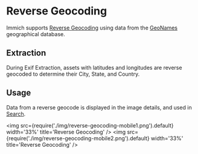 # Reverse Geocoding

Immich supports [Reverse Geocoding](https://en.wikipedia.org/wiki/Reverse_geocoding) using data from the [GeoNames](https://www.geonames.org/) geographical database.

## Extraction

During Exif Extraction, assets with latitudes and longitudes are reverse geocoded to determine their City, State, and Country.

## Usage

Data from a reverse geocode is displayed in the image details, and used in [Search](/docs/features/smart-search.md).

<img src={require('./img/reverse-geocoding-mobile1.png').default} width='33%' title='Reverse Geocoding' />
<img src={require('./img/reverse-geocoding-mobile2.png').default} width='33%' title='Reverse Geocoding' />
